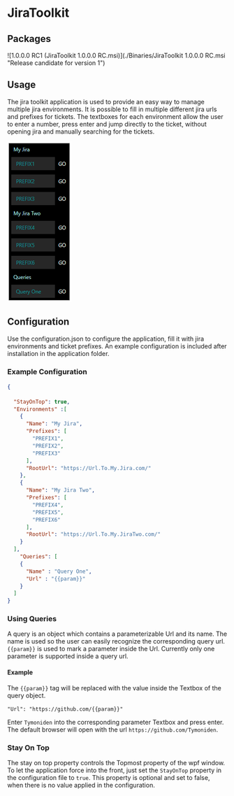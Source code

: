 # JiraToolkit

## Packages
![1.0.0.0 RC1 (JiraToolkit 1.0.0.0 RC.msi)](./Binaries/JiraToolkit 1.0.0.0 RC.msi "Release candidate for version 1")

## Usage
The jira toolkit application is used to provide an easy way to manage multiple jira environments. It is possible to fill in multiple different jira urls and prefixes for tickets. The textboxes for each environment allow the user to enter a number, press enter and jump directly to the ticket, without opening jira and manually searching for the tickets.

![alt text](./Images/application.png "Example configuration, with two jiras and three ticket prefixes for each jira.")


## Configuration

Use the configuration.json to configure the application, fill it with jira environments and ticket prefixes. An example configuration is included after installation in the application folder.

### Example Configuration

```json
{

  "StayOnTop": true,
  "Environments" :[
    {
      "Name": "My Jira",
      "Prefixes": [
        "PREFIX1",
        "PREFIX2",
        "PREFIX3"
      ],
      "RootUrl": "https://Url.To.My.Jira.com/"
    },
    {
      "Name": "My Jira Two",
      "Prefixes": [
        "PREFIX4",
        "PREFIX5",
        "PREFIX6"
      ],
      "RootUrl": "https://Url.To.My.JiraTwo.com/"
    }
  ],
    "Queries": [
    {
      "Name" : "Query One",
      "Url" : "{{param}}"
    }
  ]
}
```

### Using Queries

A query is an object which contains a parameterizable Url and its name. The name is used so the user can easily recognize the corresponding query url.
```{{param}}``` is used to mark a parameter inside the Url. Currently only one parameter is supported inside a query url.

#### Example

The ```{{param}}``` tag will be replaced with the value inside the Textbox of the query object.

```
"Url": "https://github.com/{{param}}"
```
Enter ```Tymoniden``` into the corresponding parameter Textbox and press enter. The default browser will open with the url ```https://github.com/Tymoniden```.

### Stay On Top

The stay on top property controls the Topmost property of the wpf window. To let the application force into the front, just set the ```StayOnTop``` property in the configuration file to ```true```.
This property is optional and set to false, when there is no value applied in the configuration.